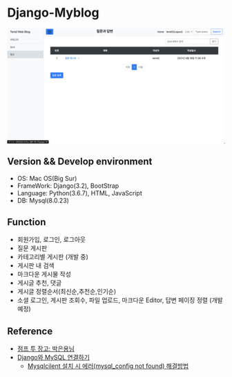 # Django-Myblog
<img src="docs/images/QnA_index.png" align="middle"/>

## Version && Develop environment
- OS: Mac OS(Big Sur)
- FrameWork: Django(3.2), BootStrap
- Language: Python(3.6.7), HTML, JavaScript
- DB: Mysql(8.0.23)

## Function
- 회원가입, 로그인, 로그아웃
- 질문 게시판
- 카테고리별 게시판 (개발 중)
- 게시판 내 검색
- 마크다운 게시물 작성
- 게시글 추천, 댓글 
- 게시글 정렬순서(최신순,추천순,인기순)
- 소셜 로그인, 게시판 조회수, 파일 업로드, 마크다운 Editor, 답변 페이징 정렬 (개발 예정)

## Reference
- [점프 투 장고: 박은용님](https://wikidocs.net/book/4223)
- [Django와 MySQL 연결하기](https://velog.io/@devmin/Django-MySQL-Connect)  
    - [Mysqlcilent 설치 시 에러(mysql_config not found) 해결방법](https://elfinlas.github.io/2019/01/23/pip-mysql-error/)